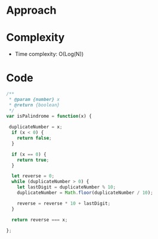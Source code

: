 

# Approach
<!-- Describe your approach to solving the problem. -->

# Complexity
- Time complexity:
O(Log(N))



# Code
```javascript []
/**
 * @param {number} x
 * @return {boolean}
 */
var isPalindrome = function(x) {
    
 duplicateNumber = x;
  if (x < 0) {
    return false;
  }

  if (x == 0) {
    return true;
  }

  let reverse = 0;
  while (duplicateNumber > 0) {
    let lastDigit = duplicateNumber % 10;
    duplicateNumber = Math.floor(duplicateNumber / 10);

    reverse = reverse * 10 + lastDigit;
  }

  return reverse === x;

};
```
